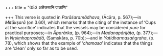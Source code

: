 +++
title = "053 अतैजसानि पात्राणि"

+++
This verse is quoted in *Parāśaramādhava*, (Ācāra, p. 567);—in
*Mitākṣarā* (on 3.60), which remarks that the citing of the instance of
‘Cups at the sacrifice’ indicates that the vessels may be considered
*pure* for practical purposes;—in *Āparārka*, (p. 964);—in
*Madanapārijāta*, (p. 377);—in *Nṛsiṃhaprasādā*, (Saṃskāra, p. 70b);—and
in *Yatidharmasaṅgraha*, (p. 78), which shows that the example of
‘*chamasa*’ indicates that the things are ‘clean’ only so far as to be
used.


